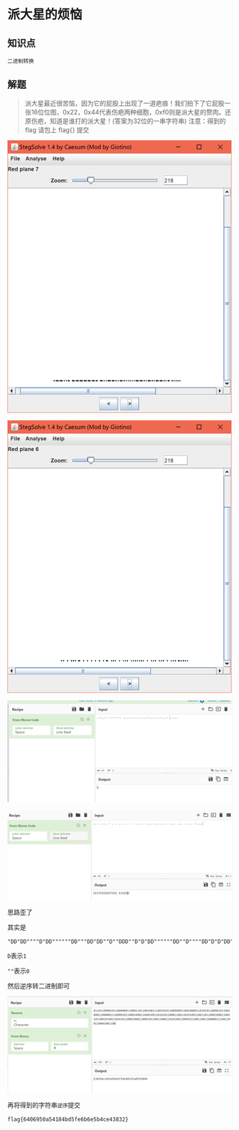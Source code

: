 # 派大星的烦恼

## 知识点

`二进制转换`

## 解题

> 派大星最近很苦恼，因为它的屁股上出现了一道疤痕！我们拍下了它屁股一张16位位图，0x22，0x44代表伤疤两种细胞，0xf0则是派大星的赘肉。还原伤疤，知道是谁打的派大星！(答案为32位的一串字符串) 注意：得到的 flag 请包上 flag{} 提交

![](./img/80-1.png)

![](./img/80-2.png)

![](./img/80-3.png)

![](./img/80-4.png)

思路歪了

其实是

```
"DD"DD""""D"DD""""""DD"""DD"DD""D""DDD""D"D"DD""""""DD""D""""DD"D"D"DD""""D"DD""D"""DD"""""DDD""""D"DD"""D"""DD"""D""DD"D"D"DD"""DD""DD"D"D""DD""DD"DD"""D"""DD""DD"DD""D"D""DD"D"D"DD"""D"""DD"""D"DD""DD"""DD"D"D""DD"""D"DD""DD""DD"""""DDD""DD""DD"""D""DD""
```

`D`表示`1`

`""`表示`0`

然后逆序转二进制即可

![](./img/80-5.png)

再将得到的字符串`逆序`提交

```
flag{6406950a54184bd5fe6b6e5b4ce43832}
```
